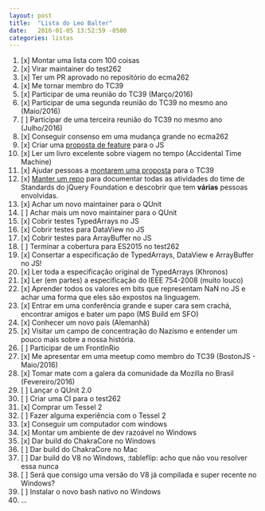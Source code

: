```yaml
---
layout: post
title:  "Lista do Leo Balter"
date:   2016-01-05 13:52:59 -0500
categories: listas
---
```


1. [x] Montar uma lista com 100 coisas
1. [x] Virar maintainer do test262
1. [x] Ter um PR aprovado no repositório do ecma262
1. [x] Me tornar membro do TC39
1. [x] Participar de uma reunião do TC39 (Março/2016)
1. [x] Participar de uma segunda reunião do TC39 no mesmo ano (Maio/2016)
1. [ ] Participar de uma terceira reunião do TC39 no mesmo ano (Julho/2016)
1. [x] Conseguir consenso em uma mudança grande no ecma262
1. [x] Criar uma [proposta de feature](https://github.com/leobalter/object-enumerables/issues) para o JS
1. [x] Ler um livro excelente sobre viagem no tempo (Accidental Time Machine)
1. [x] Ajudar pessoas a [montarem uma proposta](https://github.com/awtk/Array.prototype.sample) para o TC39
1. [x] [Manter um repo](http://github.com/jquery/standards) para documentar todas as atividades do time de Standards do jQuery Foundation e descobrir que tem __várias__ pessoas envolvidas.
1. [x] Achar um novo maintainer para o QUnit
1. [ ] Achar mais um novo maintainer para o QUnit
1. [x] Cobrir testes TypedArrays no JS
1. [x] Cobrir testes para DataView no JS
1. [x] Cobrir testes para ArrayBuffer no JS
1. [ ] Terminar a cobertura para ES2015 no test262
1. [x] Consertar a especificação de TypedArrays, DataView e ArrayBuffer no JS! 
1. [x] Ler toda a especificação original de TypedArrays (Khronos)
1. [x] Ler (em partes) a especificação do IEEE 754-2008 (muito louco)
1. [x] Aprender todos os valores em bits que representam NaN no JS e achar uma forma que eles são expostos na linguagem.
1. [x] Entrar em uma conferência grande e super cara sem crachá, encontrar amigos e bater um papo (MS Build em SFO)
1. [x] Conhecer um novo país (Alemanhã)
1. [x] Visitar um campo de concentração do Nazismo e entender um pouco mais sobre a nossa história.
1. [ ] Participar de um FrontInRio
1. [x] Me apresentar em uma meetup como membro do TC39 (BostonJS - Maio/2016)
1. [x] Tomar mate com a galera da comunidade da Mozilla no Brasil (Fevereiro/2016)
1. [ ] Lançar o QUnit 2.0
1. [ ] Criar uma CI para o test262
1. [x] Comprar um Tessel 2
1. [ ] Fazer alguma experiência com o Tessel 2
1. [x] Conseguir um computador com windows
1. [x] Montar um ambiente de dev razoável no Windows
1. [x] Dar build do ChakraCore no Windows
1. [ ] Dar build do ChakraCore no Mac
1. [ ] Dar build do V8 no Windows, :tableflip: acho que não vou resolver essa nunca
1. [ ] Será que consigo uma versão do V8 já compilada e super recente no Windows?
1. [ ] Instalar o novo bash nativo no Windows
1. ...
